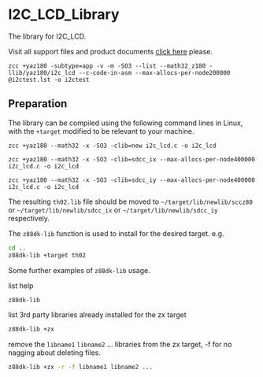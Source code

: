 # I2C_LCD_Library
The library for I2C_LCD.

Visit all support files and product documents [click here](https://github.com/SparkingStudio/I2C_LCD) please.


`zcc +yaz180 -subtype=app -v -m -SO3 --list --math32_z180 -llib/yaz180/i2c_lcd --c-code-in-asm --max-allocs-per-node200000 @i2ctest.lst -o i2ctest`

## Preparation

The library can be compiled using the following command lines in Linux, with the `+target` modified to be relevant to your machine.

`zcc +yaz180 --math32 -x -SO3 -clib=new i2c_lcd.c -o i2c_lcd`

`zcc +yaz180 --math32 -x -SO3 -clib=sdcc_ix --max-allocs-per-node400000 i2c_lcd.c -o i2c_lcd`

`zcc +yaz180 --math32 -x -SO3 -clib=sdcc_iy --max-allocs-per-node400000 i2c_lcd.c -o i2c_lcd`

The resulting `th02.lib` file should be moved to `~/target/lib/newlib/sccz80` or `~/target/lib/newlib/sdcc_ix` or `~/target/lib/newlib/sdcc_iy` respectively.

The `z88dk-lib` function is used to install for the desired target. e.g.

```bash
cd ..
z88dk-lib +target th02
```

Some further examples of `z88dk-lib` usage.

list help
```bash
z88dk-lib
```

list 3rd party libraries already installed for the zx target
```bash
z88dk-lib +zx
```
remove the `libname1` `libname2` ... libraries from the zx target, -f for no nagging about deleting files.
```bash
z88dk-lib +zx -r -f libname1 libname2 ...
```

